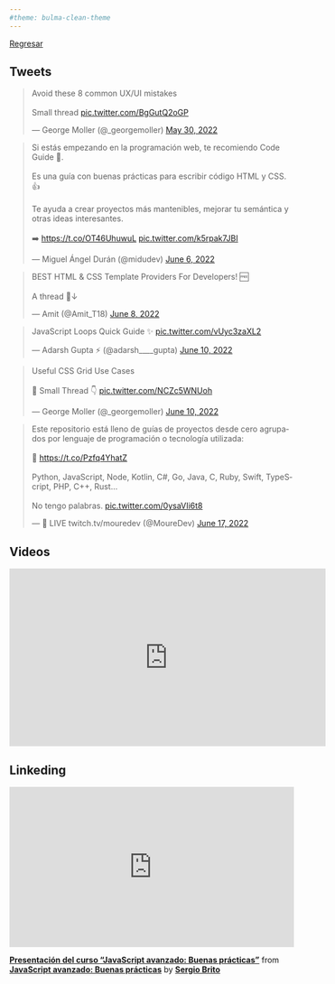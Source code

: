```yaml
---
#theme: bulma-clean-theme
---
```


[Regresar](/DAWM/)

## Tweets

<blockquote class="twitter-tweet"><p lang="en" dir="ltr">Avoid these 8 common UX/UI mistakes<br><br>Small thread <a href="https://t.co/BgGutQ2oGP">pic.twitter.com/BgGutQ2oGP</a></p>&mdash; George Moller (@_georgemoller) <a href="https://twitter.com/_georgemoller/status/1531295126785605632?ref_src=twsrc%5Etfw">May 30, 2022</a></blockquote> <script async src="https://platform.twitter.com/widgets.js" charset="utf-8"></script>

<blockquote class="twitter-tweet"><p lang="es" dir="ltr">Si estás empezando en la programación web, te recomiendo Code Guide 📘. <br><br>Es una guía con buenas prácticas para escribir código HTML y CSS. 👍 <br><br>Te ayuda a crear proyectos más mantenibles, mejorar tu semántica y otras ideas interesantes.<br><br>➡️ <a href="https://t.co/OT46UhuwuL">https://t.co/OT46UhuwuL</a> <a href="https://t.co/k5rpak7JBI">pic.twitter.com/k5rpak7JBI</a></p>&mdash; Miguel Ángel Durán (@midudev) <a href="https://twitter.com/midudev/status/1533739014259359744?ref_src=twsrc%5Etfw">June 6, 2022</a></blockquote> <script async src="https://platform.twitter.com/widgets.js" charset="utf-8"></script>

<blockquote class="twitter-tweet"><p lang="en" dir="ltr">BEST HTML &amp; CSS Template Providers For Developers! 🆓<br><br>A thread 🧵↓</p>&mdash; Amit (@Amit_T18) <a href="https://twitter.com/Amit_T18/status/1534513606154498048?ref_src=twsrc%5Etfw">June 8, 2022</a></blockquote> <script async src="https://platform.twitter.com/widgets.js" charset="utf-8"></script>

<blockquote class="twitter-tweet"><p lang="en" dir="ltr">JavaScript Loops Quick Guide ✨ <a href="https://t.co/vUyc3zaXL2">pic.twitter.com/vUyc3zaXL2</a></p>&mdash; Adarsh Gupta ⚡ (@adarsh____gupta) <a href="https://twitter.com/adarsh____gupta/status/1535147585148981248?ref_src=twsrc%5Etfw">June 10, 2022</a></blockquote> <script async src="https://platform.twitter.com/widgets.js" charset="utf-8"></script>

<blockquote class="twitter-tweet"><p lang="en" dir="ltr">Useful CSS Grid Use Cases<br><br>🧵 Small Thread 👇 <a href="https://t.co/NCZc5WNUoh">pic.twitter.com/NCZc5WNUoh</a></p>&mdash; George Moller (@_georgemoller) <a href="https://twitter.com/_georgemoller/status/1535281913358843905?ref_src=twsrc%5Etfw">June 10, 2022</a></blockquote> <script async src="https://platform.twitter.com/widgets.js" charset="utf-8"></script>

<blockquote class="twitter-tweet"><p lang="es" dir="ltr">Este repositorio está lleno de guías de proyectos desde cero agrupados por lenguaje de programación o tecnología utilizada:<br><br>🔗 <a href="https://t.co/Pzfq4YhatZ">https://t.co/Pzfq4YhatZ</a><br><br>Python, JavaScript, Node, Kotlin, C#, Go, Java, C, Ruby, Swift, TypeScript, PHP, C++, Rust...<br><br>No tengo palabras. <a href="https://t.co/0ysaVIi6t8">pic.twitter.com/0ysaVIi6t8</a></p>&mdash; 🔴 LIVE twitch.tv/mouredev (@MoureDev) <a href="https://twitter.com/MoureDev/status/1537786169416622080?ref_src=twsrc%5Etfw">June 17, 2022</a></blockquote> <script async src="https://platform.twitter.com/widgets.js" charset="utf-8"></script>

## Videos

<iframe width="560" height="315" src="https://www.youtube.com/embed/6qko7Nbe8YA" title="YouTube video player" frameborder="0" allow="accelerometer; autoplay; clipboard-write; encrypted-media; gyroscope; picture-in-picture" allowfullscreen></iframe>


## Linkeding

<div style="position:relative;height:0;padding-bottom:56.25%"><iframe width="640" height="360" src="https://www.linkedin.com/learning/embed/javascript-avanzado-buenas-practicas/presentacion-del-curso-javascript-avanzado-buenas-practicas?autoplay=false&claim=AQGTionYlB_5UAAAAYFyPucYVFJBCB9dYIDgZhYHilJCXSSS3tDqJMDOZsqYfcWsyv8C0rmjqBUD4yFJsrftGlMBcIY27dn_HrP8cGF88OY7s4IOPHUxTq5sr_7Q0OnU8mB-A54hqAedfl72uPh-KBKfaSP-INJBzUbkFzXxQQdSOiJJM5OxXgZUqLe-aAAtp-9itZ08r9lxkEt48n2F_P1ZrOrzWdgyUK1KO3ttFb0VYxFrwhdNocMNPeA97Edg-D6uu-PFvrrJROcDz--FpTG-jvorQU3Z9x2hwdufyEPwruRcDWJJxudzPZ9sjwDCPUw5ofFdaa5fVX-0E4BfrR-XS5bfmRyXV5BJywH4mxLtzyw0IqDyAYX68BdIvDDmqOtxWYBjnZvsCRW1b5ufwufbOyG1GJqGKee9rvPTD7B2NrE-bUJLHB54m2azPIMTkMQUBg7ETsmP1rEY4lGLb-Sp4t6O_0o-x_Od2WN18OUgNkEVuVU6JT4oUZpT7AKh_a-x0-2IHqr2tgmS1g0T46_sk7aWaJ7O2jQ5CZwgEBkucpDEIiJxhsJur-uMOtxgJTSu0FfLrW_Lh7NKeCEPls7lpCHZnH4EzdsMulcYynPuOMz36BY-nsVuJhCVWzK8W-rEL9gk7qZLGSsREzaKnlB3mUMoIciMHeH5F96pDLIgLBoVO8x6Knwyw1D4KOvcI1Ak15z3pk7LHMuaA4rl4bwHhulL_E1qS1r7bN1SPx6xntZlYJzxiv1EvJ6qrQ97tU6NXaIPKllFPqSLUjXH-rCS8KDul4QG4AMf37mRtC6dqEz2SlCgCt5uGHTYJYYUs-aAryNptCEUqgl_ynK9EoM1Wx9O36MB9-63MWvpBRguexao_CgNss8pvAMwnEMAUNLLe7aZCaiArFsd3SlQEBD32iN96sNnPGQPWHZUM4w41oR8DO0-Qc-IqLwO_hgy8hxQObiBvTNeRP_iikuFnXiPCJ1YWPsDKUC46FQdf4f4ifob2FHfyg9zF0sn8gdGnqyPOs_1yRsSEJ_VtxHZCUdEnuYJa0TYmWpe1LG4t6Bh8_3UrtcUedYSFhckO4br5ZJHPCkdCtVZMe3Ov5yC0mAJkskdADt2bm6hBQz-v60nlTA0xX9D8hKlZ2y05pQVsTP4_W2ReKR4NxuSEX22w5M0VnbTQe_Sxng8mB98lA&lipi=urn%3Ali%3Apage%3Ad_learning_content%3BQNnhCTuARLCJPRWDi%2BIhnw%3D%3D&licu" mozallowfullscreen="true" webkitallowfullscreen="true" allowfullscreen="true" frameborder="0" style="position:absolute;width:100%;height:100%;left:0"></iframe></div><p><strong><a href="https://www.linkedin.com/learning/javascript-avanzado-buenas-practicas/presentacion-del-curso-javascript-avanzado-buenas-practicas?trk=embed_lil">Presentación del curso “JavaScript avanzado: Buenas prácticas”</a></strong> from <strong><a href="https://www.linkedin.com/learning/javascript-avanzado-buenas-practicas?trk=embed_lil">JavaScript avanzado: Buenas prácticas</a></strong> by <strong><a href="https://www.linkedin.com/learning/instructors/sergio-brito?trk=embed_lil">Sergio Brito</a></strong></p>